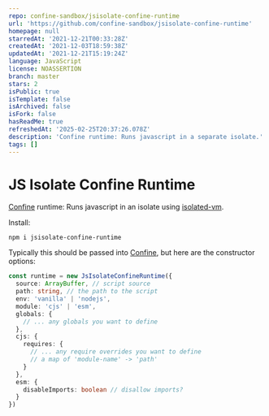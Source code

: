 ```yaml
---
repo: confine-sandbox/jsisolate-confine-runtime
url: 'https://github.com/confine-sandbox/jsisolate-confine-runtime'
homepage: null
starredAt: '2021-12-21T00:33:28Z'
createdAt: '2021-12-03T18:59:38Z'
updatedAt: '2021-12-21T15:19:24Z'
language: JavaScript
license: NOASSERTION
branch: master
stars: 2
isPublic: true
isTemplate: false
isArchived: false
isFork: false
hasReadMe: true
refreshedAt: '2025-02-25T20:37:26.078Z'
description: 'Confine runtime: Runs javascript in a separate isolate.'
tags: []
---
```


# JS Isolate Confine Runtime

[Confine](https://github.com/confine-sandbox/confine) runtime: Runs javascript in an isolate using [isolated-vm](https://github.com/laverdet/isolated-vm).

Install:

```
npm i jsisolate-confine-runtime
```

Typically this should be passed into [Confine](https://github.com/confine-sandbox/confine), but here are the constructor options:

```typescript
const runtime = new JsIsolateConfineRuntime({
  source: ArrayBuffer, // script source
  path: string, // the path to the script
  env: 'vanilla' | 'nodejs',
  module: 'cjs' | 'esm',
  globals: {
    // ... any globals you want to define
  },
  cjs: {
    requires: {
      // ... any require overrides you want to define
      // a map of 'module-name' -> 'path'
    }
  },
  esm: {
    disableImports: boolean // disallow imports?
  }
})
```
